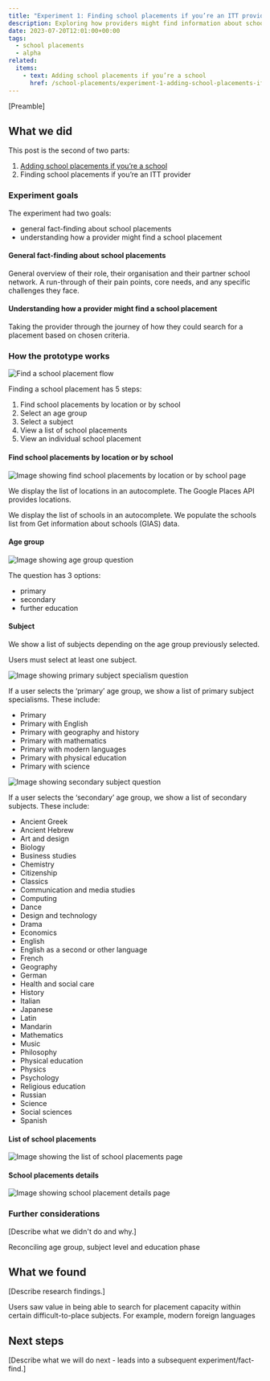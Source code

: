 ```yaml
---
title: "Experiment 1: Finding school placements if you’re an ITT provider"
description: Exploring how providers might find information about school placements
date: 2023-07-20T12:01:00+00:00
tags:
  - school placements
  - alpha
related:
  items:
    - text: Adding school placements if you’re a school
      href: /school-placements/experiment-1-adding-school-placements-if-youre-a-school/
---
```


[Preamble]

## What we did

This post is the second of two parts:

1. [Adding school placements if you’re a school](/school-placements/experiment-1-adding-school-placements-if-youre-a-school/)
2. Finding school placements if you’re an ITT provider

### Experiment goals

The experiment had two goals:

- general fact-finding about school placements
- understanding how a provider might find a school placement

#### General fact-finding about school placements

General overview of their role, their organisation and their partner school network. A run-through of their pain points, core needs, and any specific challenges they face.

#### Understanding how a provider might find a school placement

Taking the provider through the journey of how they could search for a placement based on chosen criteria.

### How the prototype works

![Find a school placement flow](experiment-1-find-school-placements-flow.png 'Find a school placement flow')

Finding a school placement has 5 steps:

1. Find school placements by location or by school
2. Select an age group
3. Select a subject
4. View a list of school placements
5. View an individual school placement

#### Find school placements by location or by school

![Image showing find school placements by location or by school page](experiment-1-find-placement--school-or-location.png 'Find school placements by location or by school')

We display the list of locations in an autocomplete. The Google Places API provides locations.

We display the list of schools in an autocomplete. We populate the schools list from Get information about schools (GIAS) data.

#### Age group

![Image showing age group question](experiment-1-find-placement--age-group.png 'Age group question')

The question has 3 options:

- primary
- secondary
- further education

#### Subject

We show a list of subjects depending on the age group previously selected.

Users must select at least one subject.

![Image showing primary subject specialism question](experiment-1-find-placement--subject-primary.png 'Primary subject specialism question')

If a user selects the ‘primary’ age group, we show a list of primary subject specialisms. These include:

- Primary
- Primary with English
- Primary with geography and history
- Primary with mathematics
- Primary with modern languages
- Primary with physical education
- Primary with science

![Image showing secondary subject question](experiment-1-find-placement--subject-secondary.png 'Secondary subject question')

If a user selects the ‘secondary’ age group, we show a list of secondary subjects. These include:

- Ancient Greek
- Ancient Hebrew
- Art and design
- Biology
- Business studies
- Chemistry
- Citizenship
- Classics
- Communication and media studies
- Computing
- Dance
- Design and technology
- Drama
- Economics
- English
- English as a second or other language
- French
- Geography
- German
- Health and social care
- History
- Italian
- Japanese
- Latin
- Mandarin
- Mathematics
- Music
- Philosophy
- Physical education
- Physics
- Psychology
- Religious education
- Russian
- Science
- Social sciences
- Spanish

#### List of school placements

![Image showing the list of school placements page](experiment-1-find-placement--results.png 'List of school placements')

#### School placements details

![Image showing school placement details page](experiment-1-find-placement--details.png 'School placement details')

### Further considerations

[Describe what we didn't do and why.]

Reconciling age group, subject level and education phase

## What we found

[Describe research findings.]

Users saw value in being able to search for placement capacity within certain difficult-to-place subjects. For example, modern foreign languages

## Next steps

[Describe what we will do next - leads into a subsequent experiment/fact-find.]

